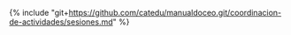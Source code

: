 {% include "git+https://github.com/catedu/manualdoceo.git/coordinacion-de-actividades/sesiones.md" %}